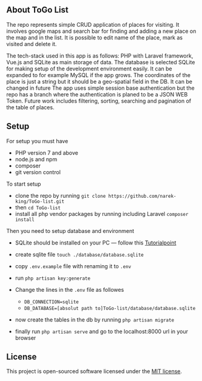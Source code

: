 ## About ToGo List

The repo represents simple CRUD application of places for visiting. It involves google maps and search bar for finding and adding a new place on the map and in the list. It is possible to edit name of the place, mark as visited and delete it.

The tech-stack used in this app is as follows: PHP with Laravel framework, Vue.js and SQLite as main storage of data.
The database is selected SQLite for making setup of the development environment easily. It can be expanded to for example MySQL if the app grows.
The coordinates of the place is just a string but it should be a geo-spatial field in the DB. It can be changed in future
The app uses simple session base authentication but the repo has a branch where the authentication is planed to be a JSON WEB Token.
Future work includes filtering, sorting, searching and pagination of the table of places.

## Setup

For setup you must have 
- PHP version 7 and above
- node.js and npm
- composer
- git version control

To start setup

- clone the repo by running  `git clone https://github.com/narek-king/ToGo-list.git`
- then `cd ToGo-list`
- install all php vendor packages by running including Laravel `composer install`

Then you need to setup database and environment

- SQLite should be installed on your PC — follow this [Tutorialpoint](https://www.tutorialspoint.com/sqlite/sqlite_installation.htm)
- create sqlite file `touch ./database/database.sqlite`
- copy `.env.example` file with renaming it to `.env`
- run   `php artisan key:generate`
- Change the lines in the `.env` file as followes
    
    - `DB_CONNECTION=sqlite`
    - `DB_DATABASE=[absolut path to]ToGo-list/database/database.sqlite`
      
- now create the tables in the db by running `php artisan migrate`
- finally run `php artisan serve` and go to the localhost:8000 url in your browser


## License

This project is open-sourced software licensed under the [MIT license](https://opensource.org/licenses/MIT).
